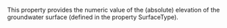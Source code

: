 This property provides the numeric value of the (absolute) elevation of the groundwater surface (defined in the property SurfaceType).
